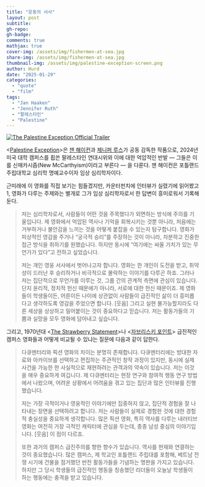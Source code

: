 ```yaml
---
title: "운동의 서사"
layout: post
subtitle:
gh-repo:
gh-badge:
comments: true
mathjax: true
cover-img: /assets/img/fishermen-at-sea.jpg
share-img: /assets/img/fishermen-at-sea.jpg
thumbnail-img: /assets/img/palestine-exception-screen.png
author: Hurd
date: "2025-01-29"
categories: 
  - "quote"
  - "film"
tags: 
  - "Jan Haaken"
  - "Jennifer Ruth"
  - "팔레스타인"
  - "Palestine"
---
```


[![The Palestine Exception Official Trailer](http://img.youtube.com/vi/CycG16zVe6E/0.jpg)](https://www.youtube.com/watch?v=CycG16zVe6E "The Palestine Exception Official Trailer")

&lt;[Palestine Exception](https://www.palestineexceptionfilm.com/)&gt;은 [잰 해이컨](https://en.wikipedia.org/wiki/Jan_Haaken)과 [제니퍼 루스](https://sites.google.com/pdx.edu/jenniferruth/home)가 공동 감독한 작품으로, 2024년 미국 대학 캠퍼스를 휩쓴 팔레스타인 연대시위와 이에 대한 억압적인 반발 — 그들은 이를 신매카시즘(New McCarthyism)이라고 부른다 — 을 다룬다. 잰 해이컨은 포틀랜드 주립대학교 심리학 명예교수이자 임상 심리학자이다.

근미래에 이 영화를 직접 보기는 힘들겠지만, 카운터펀치에 인터뷰가 실렸기에 읽어봤고1, 영화가 다루는 주제와는 별개로 그가 임상 심리학자로서 한 답변이 흥미로워서 기록해 둔다.

> 저는 심리학자로서, 사람들이 어떤 것을 주목했다가 외면하는 방식에 주의를 기울입니다. 제 영화에서 억압된 역사나 기억을 회복시키는 것뿐 아니라, 처음에는 거부하거나 불안감을 느끼는 것을 어떻게 붙잡을 수 있는지 탐구합니다. 영화가 피상적인 영감을 주거나 “궁극적 승리”를 주장하는 것이 아니라, 차분하고 진중한 접근 방식을 취하기를 원했습니다. 하지만 동시에 “여기에는 싸울 가치가 있는 무언가가 있다”고 전하고 싶었습니다.
> 
> 저는 개인 영웅 서사에서 벗어나고자 합니다. 영화는 한 개인이 도전을 받고, 취약성이 드러난 후 승리하거나 비극적으로 몰락하는 이야기를 다루곤 하죠. 그러나 저는 집단적으로 무언가를 이루는 것, 그룹 간의 관계적 측면에 관심이 있습니다. 단지 윤리적, 정치적 헌신 때문에가 아니라, 서로에 대한 헌신 때문이죠. 제 영화들이 학생들이든, 어른이든 나이에 상관없이 사람들이 급진적인 삶이 더 흥미롭다고 생각하도록 영감을 주었으면 합니다. \[웃음\] 그리고 실현 불가능할지라도 다른 세상을 상상하고 밀어붙이는 것이 중요하다고 믿습니다. 저는 활동가들의 기쁨과 실망을 모두 영화에 담아내고 싶습니다.

그리고, 1970년대 &lt;[The Strawberry Statement](https://en.wikipedia.org/wiki/The_Strawberry_Statement_\(film\))&gt;나 &lt;[자브리스키 포인트](https://en.wikipedia.org/wiki/Zabriskie_Point_\(film\))&gt; 급진적인 캠퍼스 영화들과 어떻게 비교될 수 있냐는 질문에 다음과 같이 답한다.

> 다큐멘터리와 픽션 영화의 차이는 분명히 존재합니다. 다큐멘터리에는 방대한 자료와 아카이브를 선택하고 편집하는 주관적인 창작 과정이 있지만, 동시에 실제 사건을 가능한 한 사실적으로 재현하려는 관객과의 약속이 있습니다. 저는 이것을 매우 중요하게 여깁니다. 제 다큐멘터리는 현장 연구와 참여적 행동 연구 방법에서 나왔으며, 어려운 상황에서 어려움을 겪고 있는 집단과 많은 인터뷰를 진행했습니다.
> 
> 저는 가장 극적이거나 영웅적인 이야기에만 집중하지 않고, 집단적 경험을 잘 나타내는 장면을 선택하려고 합니다. 저는 사람들이 실제로 경험한 것에 대한 경험적 충실성을 중요하게 생각합니다. 많은 픽션 영화, 특히 역사를 다루는 내러티브 영화는 여전히 가장 극적인 캐릭터에 관심을 두는데, 종종 남성 중심의 이야기입니다. \[웃음\] 이 점이 다르죠.
> 
> 또한 과거의 캠퍼스 급진주의를 향한 향수가 있습니다. 역사를 현재와 연결하는 것이 중요했습니다. 많은 캠퍼스, 제 학교인 포틀랜드 주립대를 포함해, 베트남 전쟁 시기에 건물을 점거했던 반전 활동가들을 기념하는 명판을 가지고 있습니다. 하지만 그 당시 학생들의 급진적인 행동을 칭송했던 리더들이 오늘날 학생들이 하는 행동에는 충격을 받고 있습니다.

